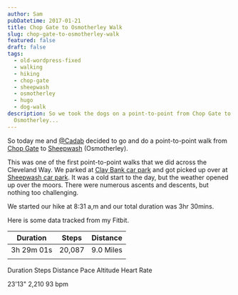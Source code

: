 ```yaml
---
author: Sam
pubDatetime: 2017-01-21
title: Chop Gate to Osmotherley Walk
slug: chop-gate-to-osmotherley-walk
featured: false
draft: false
tags:
  - old-wordpress-fixed
  - walking
  - hiking
  - chop-gate
  - sheepwash
  - osmotherley
  - hugo
  - dog-walk
description: So we took the dogs on a point-to-point from Chop Gate to Sheepwash
  Osmotherley...
---
```

So today me and [@Cadab](http://imjam.es) decided to go and do a point-to-point walk from [Chop Gate](https://en.wikipedia.org/wiki/Chop_Gate) to [Sheepwash](https://en.wikipedia.org/wiki/Sheepwash,_North_Yorkshire) (Osmotherley).

This was one of the first point-to-point walks that we did across the Cleveland Way. We parked at [Clay Bank car park](https://goo.gl/maps/bex6Ci45Ky42) and got picked up over at [Sheepwash car park](https://goo.gl/maps/g9RAMwJX6EN2). It was a cold start to the day, but the weather opened up over the moors. There were numerous ascents and descents, but nothing too challenging.

We started our hike at 8:31 a,m and our total duration was 3hr 30mins.

Here is some data tracked from my Fitbit.

| Duration | Steps | Distance |
| --- | --- | --- |
| 3h 29m 01s | 20,087 | 9.0 Miles |
|     |     |     |

Duration Steps Distance Pace Altitude Heart Rate

23'13" 2,210 93 bpm